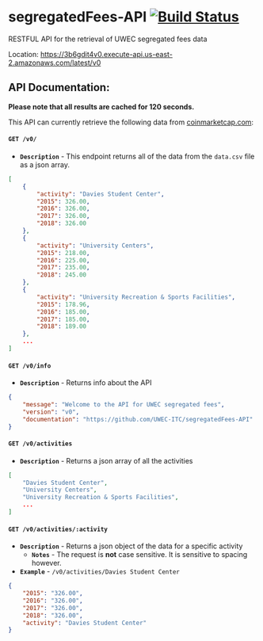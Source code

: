# segregatedFees-API [![Build Status](https://travis-ci.com/UWEC-ITC/segregatedFees-API.svg?branch=master)](https://travis-ci.com/UWEC-ITC/segregatedFees-API)
RESTFUL API for the retrieval of UWEC segregated fees data

Location: https://3b6gdit4v0.execute-api.us-east-2.amazonaws.com/latest/v0

## API Documentation:

**Please note that all results are cached for 120 seconds.**

This API can currently retrieve the following data from [coinmarketcap.com](http://coinmarketcap.com/):

#### **`GET /v0/`**
- **`Description`** - This endpoint returns all of the data from the `data.csv` file as a json array.

```json
[
    {
        "activity": "Davies Student Center",
        "2015": 326.00,
        "2016": 326.00,
        "2017": 326.00,
        "2018": 326.00
    },
    {
        "activity": "University Centers",
        "2015": 218.00,
        "2016": 225.00,
        "2017": 235.00,
        "2018": 245.00
    },
    {
        "activity": "University Recreation & Sports Facilities",
        "2015": 178.96,
        "2016": 185.00,
        "2017": 185.00,
        "2018": 189.00
    },
    ...
]
```

#### **`GET /v0/info`**
- **`Description`** - Returns info about the API

```json
{
    "message": "Welcome to the API for UWEC segregated fees",
    "version": "v0",
    "documentation": "https://github.com/UWEC-ITC/segregatedFees-API"
}
```

#### **`GET /v0/activities`**
- **`Description`** - Returns a json array of all the activities

```json
[
    "Davies Student Center",
    "University Centers",
    "University Recreation & Sports Facilities",
    ...
]
```

#### **`GET /v0/activities/:activity`**
- **`Description`** - Returns a json object of the data for a specific activity
  - **`Notes`** - The request is **not** case sensitive. It is sensitive to spacing however.
- **`Example`** - `/v0/activities/Davies Student Center`

```json
{
    "2015": "326.00",
    "2016": "326.00",
    "2017": "326.00",
    "2018": "326.00",
    "activity": "Davies Student Center"
}
```
